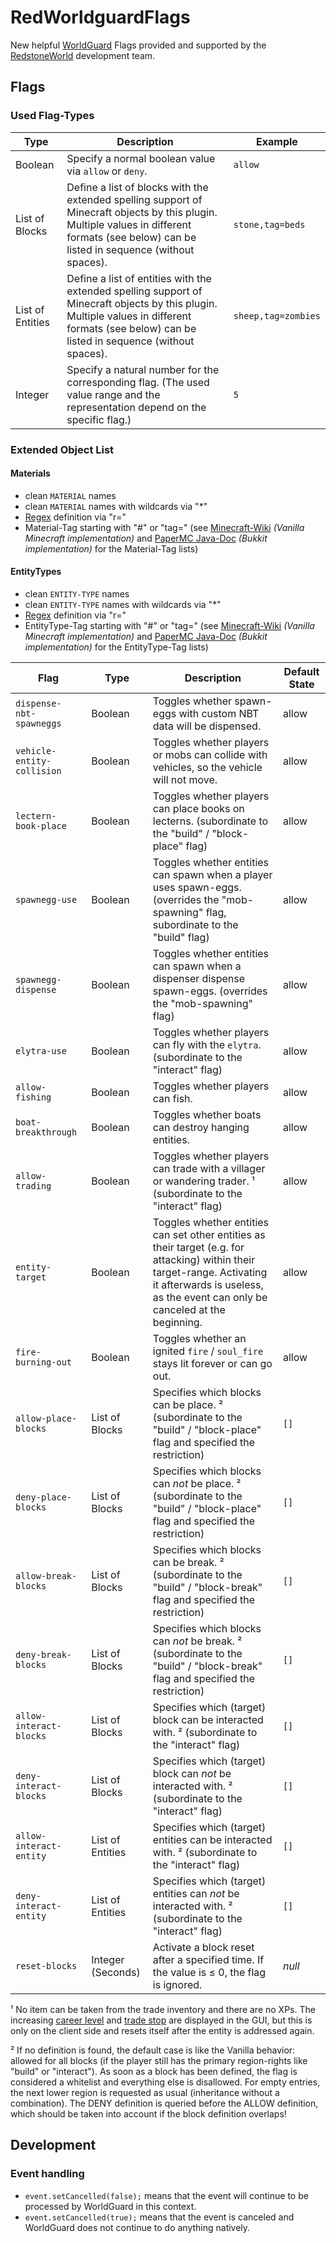 # RedWorldguardFlags
New helpful [WorldGuard](https://dev.bukkit.org/projects/worldguard) Flags provided and supported by the [RedstoneWorld](https://redstoneworld.de) development team.

## Flags

### Used Flag-Types

| Type             | Description                                                                                                                                                                                    | Example             |
|------------------|------------------------------------------------------------------------------------------------------------------------------------------------------------------------------------------------|---------------------|
| Boolean          | Specify a normal boolean value via `allow` or `deny`.                                                                                                                                          | `allow`             |
| List of Blocks   | Define a list of blocks with the extended spelling support of Minecraft objects by this plugin. Multiple values in different formats (see below) can be listed in sequence (without spaces).   | `stone,tag=beds`    |
| List of Entities | Define a list of entities with the extended spelling support of Minecraft objects by this plugin. Multiple values in different formats (see below) can be listed in sequence (without spaces). | `sheep,tag=zombies` |
| Integer          | Specify a natural number for the corresponding flag. (The used value range and the representation depend on the specific flag.)                                                                | `5`                 |

### Extended Object List

#### Materials

- clean `MATERIAL` names
- clean `MATERIAL` names with wildcards via "*"
- [Regex](https://regexr.com/) definition via "r="
- Material-Tag starting with "#" or "tag=" (see [Minecraft-Wiki](https://minecraft.wiki/w/Tag#Block_tags_2) 
  _(Vanilla Minecraft implementation)_ and [PaperMC Java-Doc](https://jd.papermc.io/paper/1.21.1/org/bukkit/Tag.html) 
  _(Bukkit implementation)_ for the Material-Tag lists)

#### EntityTypes

- clean `ENTITY-TYPE` names
- clean `ENTITY-TYPE` names with wildcards via "*"
- [Regex](https://regexr.com/) definition via "r="
- EntityType-Tag starting with "#" or "tag=" (see [Minecraft-Wiki](https://minecraft.wiki/w/Tag#Entity_type_tags_2) 
  _(Vanilla Minecraft implementation)_ and [PaperMC Java-Doc](https://jd.papermc.io/paper/1.21.1/org/bukkit/Tag.html) 
  _(Bukkit implementation)_ for the EntityType-Tag lists)

| Flag                       | Type              | Description                                                                                                                                                                                              | Default State |
|----------------------------|-------------------|----------------------------------------------------------------------------------------------------------------------------------------------------------------------------------------------------------|---------------|
| `dispense-nbt-spawneggs`   | Boolean           | Toggles whether spawn-eggs with custom NBT data will be dispensed.                                                                                                                                       | allow         |
| `vehicle-entity-collision` | Boolean           | Toggles whether players or mobs can collide with vehicles, so the vehicle will not move.                                                                                                                 | allow         |
| `lectern-book-place`       | Boolean           | Toggles whether players can place books on lecterns. (subordinate to the "build" / "block-place" flag)                                                                                                   | allow         |
| `spawnegg-use`             | Boolean           | Toggles whether entities can spawn when a player uses spawn-eggs. (overrides the "mob-spawning" flag, subordinate to the "build" flag)                                                                   | allow         |
| `spawnegg-dispense`        | Boolean           | Toggles whether entities can spawn when a dispenser dispense spawn-eggs. (overrides the "mob-spawning" flag)                                                                                             | allow         |
| `elytra-use`               | Boolean           | Toggles whether players can fly with the `elytra`. (subordinate to the "interact" flag)                                                                                                                  | allow         |
| `allow-fishing`            | Boolean           | Toggles whether players can fish.                                                                                                                                                                        | allow         |
| `boat-breakthrough`        | Boolean           | Toggles whether boats can destroy hanging entities.                                                                                                                                                      | allow         |
| `allow-trading`            | Boolean           | Toggles whether players can trade with a villager or wandering trader. ¹ (subordinate to the "interact" flag)                                                                                            | allow         |
| `entity-target`            | Boolean           | Toggles whether entities can set other entities as their target (e.g. for attacking) within their target-range. Activating it afterwards is useless, as the event can only be canceled at the beginning. | allow         |
| `fire-burning-out`         | Boolean           | Toggles whether an ignited `fire` / `soul_fire` stays lit forever or can go out.                                                                                                                         | allow         |
| `allow-place-blocks`       | List of Blocks    | Specifies which blocks can be place. ² (subordinate to the "build" / "block-place" flag and specified the restriction)                                                                                   | `[]`          |
| `deny-place-blocks`        | List of Blocks    | Specifies which blocks can _not_ be place. ² (subordinate to the "build" / "block-place" flag and specified the restriction)                                                                             | `[]`          |
| `allow-break-blocks`       | List of Blocks    | Specifies which blocks can be break. ² (subordinate to the "build" / "block-break" flag and specified the restriction)                                                                                   | `[]`          |
| `deny-break-blocks`        | List of Blocks    | Specifies which blocks can _not_ be break. ² (subordinate to the "build" / "block-break" flag and specified the restriction)                                                                             | `[]`          |
| `allow-interact-blocks`    | List of Blocks    | Specifies which (target) block can be interacted with. ² (subordinate to the "interact" flag)                                                                                                            | `[]`          |
| `deny-interact-blocks`     | List of Blocks    | Specifies which (target) block can _not_ be interacted with. ² (subordinate to the "interact" flag)                                                                                                      | `[]`          |
| `allow-interact-entity`    | List of Entities  | Specifies which (target) entities can be interacted with. ² (subordinate to the "interact" flag)                                                                                                         | `[]`          |
| `deny-interact-entity`     | List of Entities  | Specifies which (target) entities can _not_ be interacted with. ² (subordinate to the "interact" flag)                                                                                                   | `[]`          |
| `reset-blocks`             | Integer (Seconds) | Activate a block reset after a specified time. If the value is ≤ 0, the flag is ignored.                                                                                                                 | _null_        |

¹ No item can be taken from the trade inventory and there are no XPs. The increasing [career level](https://minecraft.wiki/w/Trading#Level) and [trade stop](https://minecraft.wiki/w/Trading#Trades) are displayed in the GUI, but this is only on the client side and resets itself after the entity is addressed again.

² If no definition is found, the default case is like the Vanilla behavior: allowed for all blocks (if the player still has the primary region-rights like "build" or "interact"). As soon as a block has been defined, the flag is considered a whitelist and everything else is disallowed. For empty entries, the next lower region is requested as usual (inheritance without a combination). The DENY definition is queried before the ALLOW definition, which should be taken into account if the block definition overlaps!

## Development

### Event handling

- `event.setCancelled(false);` means that the event will continue to be processed by WorldGuard in this context.
- `event.setCancelled(true);` means that the event is canceled and WorldGuard does not continue to do anything natively.